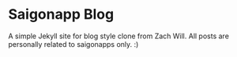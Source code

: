 Saigonapp Blog
==============

A simple Jekyll site for blog style clone from Zach Will. All posts are personally related to saigonapps only. :)
